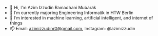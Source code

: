 - 👋 Hi, I’m Azim Izzudin Ramadhani Mubarak
- 🌱 I’m currently majoring Engineering Informatik in HTW Berlin
- 👀 I’m interested in machine learning, artificial intelligent, and internet of things
- 📫 Email: azimizzudinr0@gmail.com, Instagram: @azimizzudin

<!---
AzimIzzudinMubarak/AzimIzzudinMubarak is a ✨ special ✨ repository because its `README.md` (this file) appears on your GitHub profile.
You can click the Preview link to take a look at your changes.
--->

